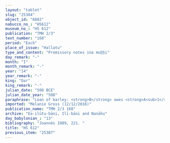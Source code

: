 ```yaml
---
layout: "tablet"
slug: "25384"
object_id: "6882"
nabucco_no_: "HS612"
museum_no_: "HS 612"
publication: "TMH 2/3"
text_number: "168"
period: "Each"
place_of_issue: "Hallatu"
type_and_content: "Promissory notes ina muẖẖi"
day_remark: "-"
month: "I"
month_remark: "-"
year: "14"
year_remark: "-"
king: "Dar"
king_remark: "-"
julian_date: "508 BCE"
julian_date_year: "508"
paraphrase: "Loan of barley: <strong>B</strong> owes <strong>A<sub>1</sub></strong> and <strong>A<sub>2</sub></strong> 3 kor (540 l) of barley, <em>&scaron;ib&scaron;u</em>-tax of the field of the irrigation district (<em>tamirtu</em>) of Halat, bordering a date garden (<em>kir&ucirc; gi&scaron;immaru</em>) in the city of &Scaron;addinnu/Nab&ucirc;-balāssu-iqbi, which is not yet divided (<em>z&acirc;zu</em>) with the uncles (names lost) of <strong>A<sub>1</sub></strong> and <strong>A<sub>2</sub></strong>. He will pay the barley in its entirety in Simān (III) in Borsippa in the house of <strong>A<sub>1</sub></strong> and <strong>A<sub>2</sub></strong>. In addition he will give 2/3 bundle (<em>makṣaru</em>) of straw (<em>tibnu</em>). The (service of the) agricultural supervisor (<em>gugallu</em>) is paid (<em>eṭēru</em> Stat.). This is apart from (<em>elat</em>) the overdue promissory note (<em>u&rsquo;iltu &scaron;a adanni</em>) of <strong>A<sub>2</sub></strong> due from (<em>ina muhhi</em>) <strong>B</strong>. 3 witnesses and the scribe.<br /> &nbsp;<br /> <strong>A<sub>1</sub></strong> = Iddin-Bēl/Nab&ucirc;-mukīn-zēri; <strong>A<sub>2</sub></strong> = Ahu&scaron;unu/Nab&ucirc;-mu&scaron;ētiq-uddi; <strong>B</strong> = Nab&ucirc;-ēṭir/Bazuzu//[&hellip;]āya; Scribe = Nab&ucirc;-iqī&scaron;a/Nab&ucirc;-[&hellip;]//Maqartu<br /> &nbsp;<br /> &nbsp;"
imported: "Melanie Gross (12/12/2016)"
publication_name: "TMH 2/3 168"
archive: "Ea-ilūtu-bāni, Ilī-bāni and Nanāhu"
day_babylonian_: "13"
bibliography: "Joannès 1989, 221. "
title: "HS 612"
previous_item: "25387"
---
```

